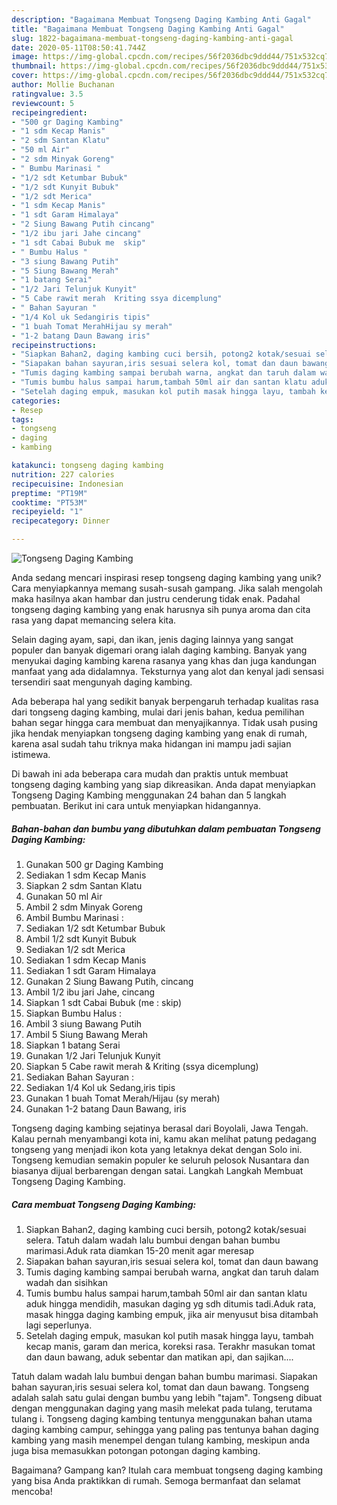 ```yaml
---
description: "Bagaimana Membuat Tongseng Daging Kambing Anti Gagal"
title: "Bagaimana Membuat Tongseng Daging Kambing Anti Gagal"
slug: 1822-bagaimana-membuat-tongseng-daging-kambing-anti-gagal
date: 2020-05-11T08:50:41.744Z
image: https://img-global.cpcdn.com/recipes/56f2036dbc9ddd44/751x532cq70/tongseng-daging-kambing-foto-resep-utama.jpg
thumbnail: https://img-global.cpcdn.com/recipes/56f2036dbc9ddd44/751x532cq70/tongseng-daging-kambing-foto-resep-utama.jpg
cover: https://img-global.cpcdn.com/recipes/56f2036dbc9ddd44/751x532cq70/tongseng-daging-kambing-foto-resep-utama.jpg
author: Mollie Buchanan
ratingvalue: 3.5
reviewcount: 5
recipeingredient:
- "500 gr Daging Kambing"
- "1 sdm Kecap Manis"
- "2 sdm Santan Klatu"
- "50 ml Air"
- "2 sdm Minyak Goreng"
- " Bumbu Marinasi "
- "1/2 sdt Ketumbar Bubuk"
- "1/2 sdt Kunyit Bubuk"
- "1/2 sdt Merica"
- "1 sdm Kecap Manis"
- "1 sdt Garam Himalaya"
- "2 Siung Bawang Putih cincang"
- "1/2 ibu jari Jahe cincang"
- "1 sdt Cabai Bubuk me  skip"
- " Bumbu Halus "
- "3 siung Bawang Putih"
- "5 Siung Bawang Merah"
- "1 batang Serai"
- "1/2 Jari Telunjuk Kunyit"
- "5 Cabe rawit merah  Kriting ssya dicemplung"
- " Bahan Sayuran "
- "1/4 Kol uk Sedangiris tipis"
- "1 buah Tomat MerahHijau sy merah"
- "1-2 batang Daun Bawang iris"
recipeinstructions:
- "Siapkan Bahan2, daging kambing cuci bersih, potong2 kotak/sesuai selera. Tatuh dalam wadah lalu bumbui dengan bahan bumbu marimasi.Aduk rata diamkan 15-20 menit agar meresap"
- "Siapakan bahan sayuran,iris sesuai selera kol, tomat dan daun bawang"
- "Tumis daging kambing sampai berubah warna, angkat dan taruh dalam wadah dan sisihkan"
- "Tumis bumbu halus sampai harum,tambah 50ml air dan santan klatu aduk hingga mendidih, masukan daging yg sdh ditumis tadi.Aduk rata, masak hingga daging kambing empuk, jika air menyusut bisa ditambah lagi seperlunya."
- "Setelah daging empuk, masukan kol putih masak hingga layu, tambah kecap manis, garam dan merica, koreksi rasa. Terakhr masukan tomat dan daun bawang, aduk sebentar dan matikan api, dan sajikan...."
categories:
- Resep
tags:
- tongseng
- daging
- kambing

katakunci: tongseng daging kambing 
nutrition: 227 calories
recipecuisine: Indonesian
preptime: "PT19M"
cooktime: "PT53M"
recipeyield: "1"
recipecategory: Dinner

---
```



![Tongseng Daging Kambing](https://img-global.cpcdn.com/recipes/56f2036dbc9ddd44/751x532cq70/tongseng-daging-kambing-foto-resep-utama.jpg)

Anda sedang mencari inspirasi resep tongseng daging kambing yang unik? Cara menyiapkannya memang susah-susah gampang. Jika salah mengolah maka hasilnya akan hambar dan justru cenderung tidak enak. Padahal tongseng daging kambing yang enak harusnya sih punya aroma dan cita rasa yang dapat memancing selera kita.

Selain daging ayam, sapi, dan ikan, jenis daging lainnya yang sangat populer dan banyak digemari orang ialah daging kambing. Banyak yang menyukai daging kambing karena rasanya yang khas dan juga kandungan manfaat yang ada didalamnya. Teksturnya yang alot dan kenyal jadi sensasi tersendiri saat mengunyah daging kambing.

Ada beberapa hal yang sedikit banyak berpengaruh terhadap kualitas rasa dari tongseng daging kambing, mulai dari jenis bahan, kedua pemilihan bahan segar hingga cara membuat dan menyajikannya. Tidak usah pusing jika hendak menyiapkan tongseng daging kambing yang enak di rumah, karena asal sudah tahu triknya maka hidangan ini mampu jadi sajian istimewa.


Di bawah ini ada beberapa cara mudah dan praktis untuk membuat tongseng daging kambing yang siap dikreasikan. Anda dapat menyiapkan Tongseng Daging Kambing menggunakan 24 bahan dan 5 langkah pembuatan. Berikut ini cara untuk menyiapkan hidangannya.

<!--inarticleads1-->

##### Bahan-bahan dan bumbu yang dibutuhkan dalam pembuatan Tongseng Daging Kambing:

1. Gunakan 500 gr Daging Kambing
1. Sediakan 1 sdm Kecap Manis
1. Siapkan 2 sdm Santan Klatu
1. Gunakan 50 ml Air
1. Ambil 2 sdm Minyak Goreng
1. Ambil  Bumbu Marinasi :
1. Sediakan 1/2 sdt Ketumbar Bubuk
1. Ambil 1/2 sdt Kunyit Bubuk
1. Sediakan 1/2 sdt Merica
1. Sediakan 1 sdm Kecap Manis
1. Sediakan 1 sdt Garam Himalaya
1. Gunakan 2 Siung Bawang Putih, cincang
1. Ambil 1/2 ibu jari Jahe, cincang
1. Siapkan 1 sdt Cabai Bubuk (me : skip)
1. Siapkan  Bumbu Halus :
1. Ambil 3 siung Bawang Putih
1. Ambil 5 Siung Bawang Merah
1. Siapkan 1 batang Serai
1. Gunakan 1/2 Jari Telunjuk Kunyit
1. Siapkan 5 Cabe rawit merah &amp; Kriting (ssya dicemplung)
1. Sediakan  Bahan Sayuran :
1. Sediakan 1/4 Kol uk Sedang,iris tipis
1. Gunakan 1 buah Tomat Merah/Hijau (sy merah)
1. Gunakan 1-2 batang Daun Bawang, iris


Tongseng daging kambing sejatinya berasal dari Boyolali, Jawa Tengah. Kalau pernah menyambangi kota ini, kamu akan melihat patung pedagang tongseng yang menjadi ikon kota yang letaknya dekat dengan Solo ini. Tongseng kemudian semakin populer ke seluruh pelosok Nusantara dan biasanya dijual berbarengan dengan satai. Langkah Langkah Membuat Tongseng Daging Kambing. 

<!--inarticleads2-->

##### Cara membuat Tongseng Daging Kambing:

1. Siapkan Bahan2, daging kambing cuci bersih, potong2 kotak/sesuai selera. Tatuh dalam wadah lalu bumbui dengan bahan bumbu marimasi.Aduk rata diamkan 15-20 menit agar meresap
1. Siapakan bahan sayuran,iris sesuai selera kol, tomat dan daun bawang
1. Tumis daging kambing sampai berubah warna, angkat dan taruh dalam wadah dan sisihkan
1. Tumis bumbu halus sampai harum,tambah 50ml air dan santan klatu aduk hingga mendidih, masukan daging yg sdh ditumis tadi.Aduk rata, masak hingga daging kambing empuk, jika air menyusut bisa ditambah lagi seperlunya.
1. Setelah daging empuk, masukan kol putih masak hingga layu, tambah kecap manis, garam dan merica, koreksi rasa. Terakhr masukan tomat dan daun bawang, aduk sebentar dan matikan api, dan sajikan....


Tatuh dalam wadah lalu bumbui dengan bahan bumbu marimasi. Siapakan bahan sayuran,iris sesuai selera kol, tomat dan daun bawang. Tongseng adalah salah satu gulai dengan bumbu yang lebih &#34;tajam&#34;. Tongseng dibuat dengan menggunakan daging yang masih melekat pada tulang, terutama tulang i. Tongseng daging kambing tentunya menggunakan bahan utama daging kambing campur, sehingga yang paling pas tentunya bahan daging kambing yang masih menempel dengan tulang kambing, meskipun anda juga bisa memasukkan potongan potongan daging kambing. 

Bagaimana? Gampang kan? Itulah cara membuat tongseng daging kambing yang bisa Anda praktikkan di rumah. Semoga bermanfaat dan selamat mencoba!
